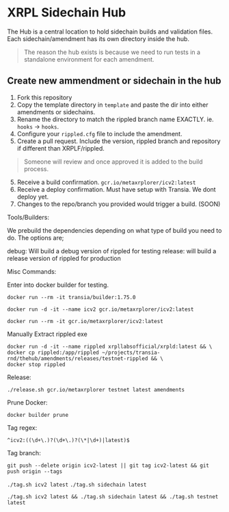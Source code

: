 # XRPL Sidechain Hub

The Hub is a central location to hold sidechain builds and validation files. Each sidechain/amendment has its own directory inside the hub.

> The reason the hub exists is because we need to run tests in a standalone environment for each amendment. 

## Create new ammendment or sidechain in the hub

1. Fork this repository
2. Copy the template directory in `template` and paste the dir into either amendments or sidechains.
3. Rename the directory to match the rippled branch name EXACTLY. ie. `hooks` -> `hooks`.
4. Configure your `rippled.cfg` file to include the amendment.
5. Create a pull request. Include the version, rippled branch and repository if different than XRPLF/rippled.

> Someone will review and once approved it is added to the build process.

5. Receive a build confirmation. `gcr.io/metaxrplorer/icv2:latest`
6. Receive a deploy confirmation. Must have setup with Transia. We dont deploy yet.
7. Changes to the repo/branch you provided would trigger a build. (SOON)

<!-- To build the debug image manually make sure you are logged into docker and run the following;

`./build_hub --docker=transia --genesis --github=https://github.com/XRPLF/rippled.git --branch=amm`

This will produce the following: `docker.io/transia/amm:genesis`.

> It might be preferrable to add `--local` flag to the command to build the docker locally.

For production you would remove the --genesis flag and this would produce: `docker.io/transia/amm:latest`. -->


Tools/Builders:

We prebuild the dependencies depending on what type of build you need to do. The options are;

debug: Will build a debug version of rippled for testing
release: will build a release version of rippled for production

Misc Commands:

Enter into docker builder for testing.

`docker run --rm -it transia/builder:1.75.0`

`docker run -d -it --name icv2 gcr.io/metaxrplorer/icv2:latest`

`docker run --rm -it gcr.io/metaxrplorer/icv2:latest`

Manually Extract rippled exe

```
docker run -d -it --name rippled xrpllabsofficial/xrpld:latest && \
docker cp rippled:/app/rippled ~/projects/transia-rnd/thehub/amendments/releases/testnet-rippled && \
docker stop rippled
```

Release:

`./release.sh gcr.io/metaxrplorer testnet latest amendments`

Prune Docker:

`docker builder prune`

Tag regex:

`^icv2:((\d+\.)?(\d+\.)?(\*|\d+)|latest)$`

Tag branch:

`git push --delete origin icv2-latest || git tag icv2-latest && git push origin --tags`

`./tag.sh icv2 latest`
`./tag.sh sidechain latest`

`./tag.sh icv2 latest && ./tag.sh sidechain latest && ./tag.sh testnet latest`